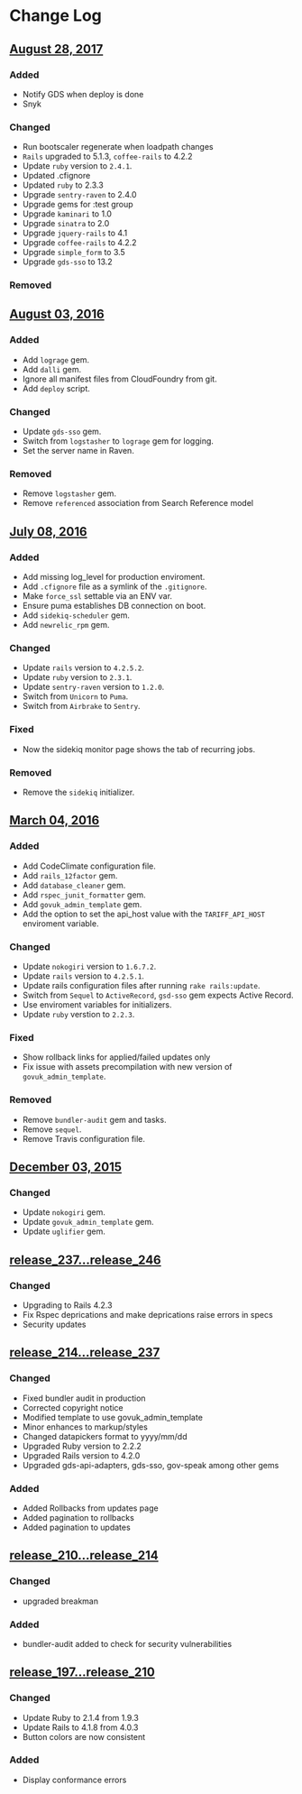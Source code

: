 # Change Log


## [August 28, 2017]

### Added
- Notify GDS when deploy is done
- Snyk

### Changed
- Run bootscaler regenerate when loadpath changes
- `Rails` upgraded to 5.1.3, `coffee-rails` to 4.2.2
- Update `ruby` version to `2.4.1`.
- Updated .cfignore
- Updated `ruby` to 2.3.3
- Upgrade `sentry-raven` to 2.4.0
- Upgrade gems for :test group
- Upgrade `kaminari` to 1.0
- Upgrade `sinatra` to 2.0
- Upgrade `jquery-rails` to 4.1
- Upgrade `coffee-rails` to 4.2.2
- Upgrade `simple_form` to 3.5
- Upgrade `gds-sso` to 13.2

### Removed

[August 28, 2017]: https://github.com/bitzesty/trade-tariff-admin/compare/8d5804b...51865f5

## [August 03, 2016]

### Added
- Add `lograge` gem.
- Add `dalli` gem.
- Ignore all manifest files from CloudFoundry from git.
- Add `deploy` script.

### Changed
- Update `gds-sso` gem.
- Switch from `logstasher` to `lograge` gem for logging.
- Set the server name in Raven.

### Removed
- Remove `logstasher` gem.
- Remove `referenced` association from Search Reference model

[August 03, 2016]: https://github.com/bitzesty/trade-tariff-admin/compare/b2130cd...e6a4f03

## [July 08, 2016]

### Added
- Add missing log_level for production enviroment.
- Add `.cfignore` file as a symlink of the `.gitignore`.
- Make `force_ssl` settable via an ENV var.
- Ensure puma establishes DB connection on boot.
- Add `sidekiq-scheduler` gem.
- Add `newrelic_rpm` gem.

### Changed
- Update `rails` version to `4.2.5.2`.
- Update `ruby` version to `2.3.1`.
- Update `sentry-raven` version to `1.2.0`.
- Switch from `Unicorn` to `Puma`.
- Switch from `Airbrake` to `Sentry`.

### Fixed
- Now the sidekiq monitor page shows the tab of recurring jobs.

### Removed
- Remove the `sidekiq` initializer.

[July 08, 2016]: https://github.com/bitzesty/trade-tariff-admin/compare/f00e98f...b2130cd

## [March 04, 2016]

### Added
- Add CodeClimate configuration file.
- Add `rails_12factor` gem.
- Add `database_cleaner` gem.
- Add `rspec_junit_formatter` gem.
- Add `govuk_admin_template` gem.
- Add the option to set the api_host value with the `TARIFF_API_HOST` enviroment variable.

### Changed
- Update `nokogiri` version to `1.6.7.2`.
- Update `rails` version to `4.2.5.1`.
- Update rails configuration files after running `rake rails:update`.
- Switch from `Sequel` to `ActiveRecord`, `gsd-sso` gem expects Active Record.
- Use enviroment variables for initializers.
- Update `ruby` verstion to `2.2.3`.

### Fixed
- Show rollback links for applied/failed updates only
- Fix issue with assets precompilation with new version of `govuk_admin_template`.

### Removed
- Remove `bundler-audit` gem and tasks.
- Remove `sequel`.
- Remove Travis configuration file.


[March 04, 2016]: https://github.com/bitzesty/trade-tariff-admin/compare/92ce432...658cf3e

## [December 03, 2015]

### Changed
- Update `nokogiri` gem.
- Update `govuk_admin_template` gem.
- Update `uglifier` gem.

[December 03, 2015]: https://github.com/bitzesty/trade-tariff-admin/compare/65d0767...92ce432

## [release_237...release_246](https://github.com/alphagov/trade-tariff-admin/compare/release_237...release_246)
### Changed

- Upgrading to Rails 4.2.3
- Fix Rspec deprications and make deprications raise errors in specs
- Security updates

## [release_214...release_237](https://github.com/alphagov/trade-tariff-admin/compare/release_214...release_237)
### Changed

- Fixed bundler audit in production
- Corrected copyright notice
- Modified template to use govuk_admin_template
- Minor enhances to markup/styles
- Changed datapickers format to yyyy/mm/dd
- Upgraded Ruby version to 2.2.2
- Upgraded Rails version to 4.2.0
- Upgraded gds-api-adapters, gds-sso, gov-speak among other gems


### Added
- Added Rollbacks from updates page
- Added pagination to rollbacks
- Added pagination to updates

## [release_210...release_214](https://github.com/alphagov/trade-tariff-admin/compare/release_210...release_214)
### Changed
- upgraded breakman

### Added
- bundler-audit added to check for security vulnerabilities

## [release_197...release_210](https://github.com/alphagov/trade-tariff-admin/compare/release_197...release_210)
### Changed
- Update Ruby to 2.1.4 from 1.9.3
- Update Rails to 4.1.8 from 4.0.3
- Button colors are now consistent

### Added
- Display conformance errors
